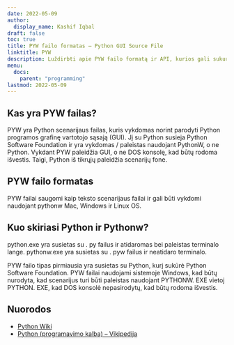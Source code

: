 ```yaml
---
date: 2022-05-09
author:
  display_name: Kashif Iqbal
draft: false
toc: true
title: PYW failo formatas – Python GUI Source File
linktitle: PYW
description: Luždirbti apie PYW failo formatą ir API, kurios gali sukurti ir atidaryti PYW failąs.
menu:
  docs:
    parent: "programming"
lastmod: 2022-05-09
---
```


## Kas yra PYW failas?

PYW yra Python scenarijaus failas, kuris vykdomas norint parodyti Python programos grafinę vartotojo sąsają (GUI). Jį su Python susieja Python Software Foundation ir yra vykdomas / paleistas naudojant PythonW, o ne Python. Vykdant PYW paleidžia GUI, o ne DOS konsolę, kad būtų rodoma išvestis. Taigi, Python iš tikrųjų paleidžia scenarijų fone.

## PYW failo formatas

PYW failai saugomi kaip teksto scenarijaus failai ir gali būti vykdomi naudojant pythonw Mac, Windows ir Linux OS.

## Kuo skiriasi Python ir Pythonw?

python.exe yra susietas su . py failus ir atidaromas bei paleistas terminalo lange. pythonw.exe yra susietas su . pyw failus ir neatidaro terminalo.

PYW failo tipas pirmiausia yra susietas su Python, kurį sukūrė Python Software Foundation. PYW failai naudojami sistemoje Windows, kad būtų nurodyta, kad scenarijus turi būti paleistas naudojant PYTHONW. EXE vietoj PYTHON. EXE, kad DOS konsolė nepasirodytų, kad būtų rodoma išvestis.

## Nuorodos

 * [Python Wiki](https://wiki.python.org/moin/Pyrex)
 * [Python (programavimo kalba) – Vikipedija](https://en.wikipedia.org/wiki/Python_(programming_language))


